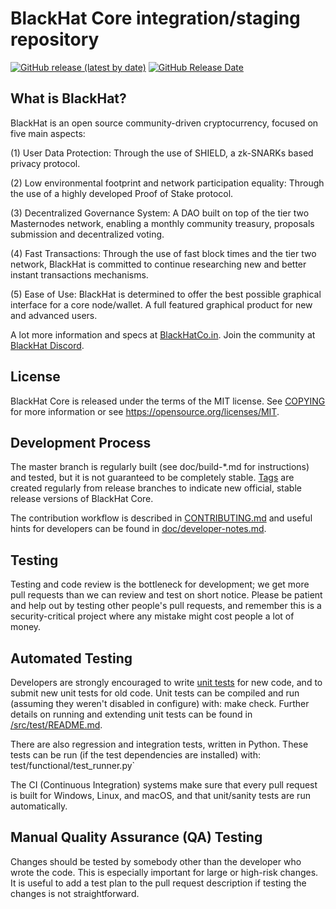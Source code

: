 BlackHat Core integration/staging repository
=====================================

[![GitHub release (latest by date)](https://img.shields.io/github/v/release/BlackHatCoin/blackHatWallet?color=%23535353&cacheSeconds=3600)](https://github.com/BlackHatCoin/BlackHatWallet/releases)
[![GitHub Release Date](https://img.shields.io/github/release-date/BlackHatCoin/blackHatWallet?color=%23535353&cacheSeconds=3600)](https://github.com/BlackHatCoin/BlackHatWallet/releases)

## What is BlackHat?

BlackHat is an open source community-driven cryptocurrency, focused on five main aspects:

(1) User Data Protection: Through the use of SHIELD, a zk-SNARKs based privacy protocol.

(2) Low environmental footprint and network participation equality: Through the use of a highly developed Proof of Stake protocol.

(3) Decentralized Governance System: A DAO built on top of the tier two Masternodes network, enabling a monthly community treasury, proposals submission and decentralized voting.

(4) Fast Transactions: Through the use of fast block times and the tier two network, BlackHat is committed to continue researching new and better instant transactions mechanisms.

(5) Ease of Use: BlackHat is determined to offer the best possible graphical interface for a core node/wallet. A full featured graphical product for new and advanced users.

A lot more information and specs at [BlackHatCo.in](https://blackhatco.in/). Join the community at [BlackHat Discord](https://blackhatco.in/discord/).

## License
BlackHat Core is released under the terms of the MIT license. See [COPYING](https://github.com/BlackHatCoin/BlackHatWallet/blob/master/COPYING) for more information or see https://opensource.org/licenses/MIT.

## Development Process

The master branch is regularly built (see doc/build-*.md for instructions) and tested, but it is not guaranteed to be completely stable. [Tags](https://github.com/BlackHatCoin/BlackHatWallet/tags) are created regularly from release branches to indicate new official, stable release versions of BlackHat Core.

The contribution workflow is described in [CONTRIBUTING.md](https://github.com/BlackHatCoin/BlackHatWallet/blob/master/CONTRIBUTING.md) and useful hints for developers can be found in [doc/developer-notes.md](https://github.com/BlackHatCoin/BlackHatWallet/blob/master/doc/developer-notes.md).

## Testing

Testing and code review is the bottleneck for development; we get more pull requests than we can review and test on short notice. Please be patient and help out by testing other people's pull requests, and remember this is a security-critical project where any mistake might cost people a lot of money.

## Automated Testing

Developers are strongly encouraged to write [unit tests](https://github.com/BlackHatCoin/BlackHatWallet/blob/master/src/test/README.md) for new code, and to submit new unit tests for old code. Unit tests can be compiled and run (assuming they weren't disabled in configure) with: make check. Further details on running and extending unit tests can be found in [/src/test/README.md](https://github.com/BlackHatCoin/BlackHatWallet/blob/master/src/test/README.md).

There are also regression and integration tests, written in Python. These tests can be run (if the test dependencies are installed) with: test/functional/test_runner.py`

The CI (Continuous Integration) systems make sure that every pull request is built for Windows, Linux, and macOS, and that unit/sanity tests are run automatically.

## Manual Quality Assurance (QA) Testing

Changes should be tested by somebody other than the developer who wrote the code. This is especially important for large or high-risk changes. It is useful to add a test plan to the pull request description if testing the changes is not straightforward.
